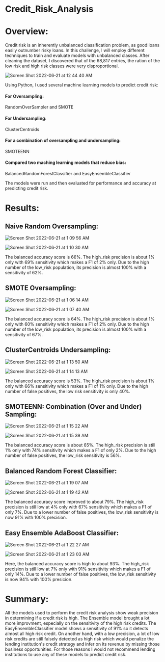 # Credit_Risk_Analysis

# Overview:

Credit risk is an inherently unbalanced classification problem, as good loans easily outnumber risky loans. In this challenge, I will employ different techniques to train and evaluate models with unbalanced classes. After cleaning the dataset, I discovered that of the 68,817 entries, the ration of the low risk and high risk classes were very disproportional.

![Screen Shot 2022-06-21 at 12 44 40 AM](https://user-images.githubusercontent.com/95712234/174717976-fac39e58-f052-4a75-abec-e9834f777e2b.png)

Using Python, I used several machine learning models to predict credit risk:

#### For Oversampling:
RandomOverSampler and SMOTE

#### For Undersampling:
ClusterCentroids

#### For a combination of oversampling and undersampling:
SMOTEENN

#### Compared two maching learning models that reduce bias:
BalancedRandomForestClassifier and EasyEnsembleClassifier

The models were run and then evaluated for performance and accuracy at predicting credit risk.

# Results:

## Naive Random Oversampling:

![Screen Shot 2022-06-21 at 1 09 56 AM](https://user-images.githubusercontent.com/95712234/174720736-0172ea13-5218-4374-84dc-292be134bf6b.png)

![Screen Shot 2022-06-21 at 1 10 30 AM](https://user-images.githubusercontent.com/95712234/174720793-361dc46b-f575-45b3-87fc-15c46fbe3124.png)

The balanced accuracy score is 66%.
The high_risk precision is about 1% only with 69% sensitivity which makes a F1 of 2% only.
Due to the high number of the low_risk population, its precision is almost 100% with a sensitivity of 62%.

## SMOTE Oversampling:

![Screen Shot 2022-06-21 at 1 06 14 AM](https://user-images.githubusercontent.com/95712234/174720339-b4d0be05-f897-4f4f-b4a7-bc011522da1e.png)

![Screen Shot 2022-06-21 at 1 07 40 AM](https://user-images.githubusercontent.com/95712234/174720505-8e5e3a94-0c17-4a0f-8543-4c4a14c8261a.png)

The balanced accuracy score is 64%.
The high_risk precision is about 1% only with 60% sensitivity which makes a F1 of 2% only.
Due to the high number of the low_risk population, its precision is almost 100% with a sensitivity of 67%.



## ClusterCentroids Undersampling:

![Screen Shot 2022-06-21 at 1 13 50 AM](https://user-images.githubusercontent.com/95712234/174721131-4e5db7f9-c39b-4069-ad7f-30a743122f6a.png)

![Screen Shot 2022-06-21 at 1 14 13 AM](https://user-images.githubusercontent.com/95712234/174721164-5c59b968-6c0b-48ec-baf0-745e2cbad1b3.png)

The balanced accuracy score is 53%.
The high_risk precision is about 1% only with 66% sensitivity which makes a F1 of 1% only.
Due to the high number of false positives, the low risk sensitivity is only 40%.

## SMOTEENN: Combination (Over and Under) Sampling:

![Screen Shot 2022-06-21 at 1 15 22 AM](https://user-images.githubusercontent.com/95712234/174721288-c2e9394e-9b3b-4eda-b396-fcf3c56ee10e.png)

![Screen Shot 2022-06-21 at 1 15 39 AM](https://user-images.githubusercontent.com/95712234/174721320-4f6756c6-1a6e-4c4c-8791-66d6fba95650.png)

The balanced accuracy score is about 65%.
The high_risk precision is still 1% only with 74% sensitivity which makes a F1 of only 2%.
Due to the high number of false positives, the low_risk sensitivity is 56%.


## Balanced Random Forest Classifier:

![Screen Shot 2022-06-21 at 1 19 07 AM](https://user-images.githubusercontent.com/95712234/174721721-911b6b49-0635-475c-b61f-a9c0fdd5a102.png)

![Screen Shot 2022-06-21 at 1 19 42 AM](https://user-images.githubusercontent.com/95712234/174721785-468ff4fe-ea1e-4d45-a41d-6fae75098bb8.png)

The balanced accuracy score improved to about 79%.
The high_risk precision is still low at 4% only with 67% sensitivity which makes a F1 of only 7%.
Due to a lower number of false positives, the low_risk sensitivity is now 91% with 100% precision.


## Easy Ensemble AdaBoost Classifier:


![Screen Shot 2022-06-21 at 1 22 27 AM](https://user-images.githubusercontent.com/95712234/174722136-01aa85d9-3ae5-45c1-abb7-d933b1fe0156.png)

![Screen Shot 2022-06-21 at 1 23 03 AM](https://user-images.githubusercontent.com/95712234/174722222-e54421f1-f5bb-4f75-a063-8e9b37df391c.png)

Here, the balanced accuracy score is high to about 93%.
The high_risk precision is still low at 7% only with 91% sensitivity which makes a F1 of only 14%.
Due to a lower number of false positives, the low_risk sensitivity is now 94% with 100% presicion.

# Summary:

All the models used to perform the credit risk analysis show weak precision in determining if a credit risk is high.
The Ensemble model brought a lot more improvment, especially on the sensitivity of the high risk credits.
The EasyEnsembleClassifier model shows a sensitivity of 91% so it detects almost all high risk credit. On another hand, with a low precision, a lot of low risk credits are still falsely detected as high risk which would penalize the lending institution's credit strategy and infer on its revenue by missing those business opportunities.
For those reasons I would not recommend lending institutions to use any of these models to predict credit risk.
